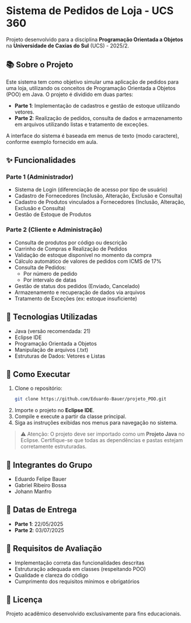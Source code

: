# Sistema de Pedidos de Loja - UCS 360

Projeto desenvolvido para a disciplina **Programação Orientada a Objetos** na **Universidade de Caxias do Sul** (UCS) - 2025/2.

## 📚 Sobre o Projeto

Este sistema tem como objetivo simular uma aplicação de pedidos para uma loja, utilizando os conceitos de Programação Orientada a Objetos (POO) em Java. O projeto é dividido em duas partes:

- **Parte 1**: Implementação de cadastros e gestão de estoque utilizando vetores.
- **Parte 2**: Realização de pedidos, consulta de dados e armazenamento em arquivos utilizando listas e tratamento de exceções.

A interface do sistema é baseada em menus de texto (modo caractere), conforme exemplo fornecido em aula.

## ✨ Funcionalidades

### Parte 1 (Administrador)

- Sistema de Login (diferenciação de acesso por tipo de usuário)
- Cadastro de Fornecedores (Inclusão, Alteração, Exclusão e Consulta)
- Cadastro de Produtos vinculados a Fornecedores (Inclusão, Alteração, Exclusão e Consulta)
- Gestão de Estoque de Produtos

### Parte 2 (Cliente e Administração)

- Consulta de produtos por código ou descrição
- Carrinho de Compras e Realização de Pedidos
- Validação de estoque disponível no momento da compra
- Cálculo automático de valores de pedidos com ICMS de 17%
- Consulta de Pedidos:
  - Por número de pedido
  - Por intervalo de datas
- Gestão de status dos pedidos (Enviado, Cancelado)
- Armazenamento e recuperação de dados via arquivos
- Tratamento de Exceções (ex: estoque insuficiente)

## 🔧 Tecnologias Utilizadas

- Java (versão recomendada: 21)
- Eclipse IDE
- Programação Orientada a Objetos
- Manipulação de arquivos (.txt)
- Estruturas de Dados: Vetores e Listas

## 📁 Como Executar

1. Clone o repositório:
   ```bash
   git clone https://github.com/Eduardo-Bauer/projeto_POO.git
   ```
2. Importe o projeto no **Eclipse IDE**.
3. Compile e execute a partir da classe principal.
4. Siga as instruções exibidas nos menus para navegação no sistema.

> ⚠️ Atenção: O projeto deve ser importado como um **Projeto Java** no Eclipse. Certifique-se que todas as dependências e pastas estejam corretamente estruturadas.

## 👥 Integrantes do Grupo

- Eduardo Felipe Bauer
- Gabriel Ribeiro Bossa
- Johann Manfro

## 📅 Datas de Entrega

- **Parte 1**: 22/05/2025
- **Parte 2**: 03/07/2025

## 📄 Requisitos de Avaliação

- Implementação correta das funcionalidades descritas
- Estruturação adequada em classes (respeitando POO)
- Qualidade e clareza do código
- Cumprimento dos requisitos mínimos e obrigatórios

## 📜 Licença

Projeto acadêmico desenvolvido exclusivamente para fins educacionais.
